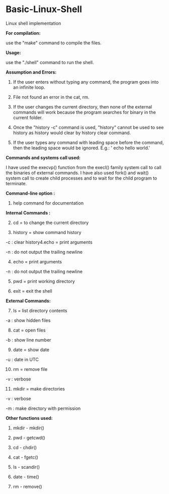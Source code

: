 # Basic-Linux-Shell
Linux shell implementation

**For compilation:**

use the "make" command to compile the files.

**Usage:**

use the "./shell" command to run the shell.

**Assumption and Errors:**

1. If the user enters without typing any command, the program goes into an infinite loop.

2. File not found an error in the cat, rm.

3. If the user changes the current directory, then none of the external commands will work because the program searches for binary in the current folder.

4. Once the "history -c" command is used, "history" cannot be used to see history as history would clear by history clear command.

5. If the user types any command with leading space before the command, then the leading space would be ignored.
E.g.: ' echo hello world.'

**Commands and systems call used:**

I have used the execvp() function from the execl() family system call to call the binaries of external commands. I have also used fork() and wait() system call to create child processes and to wait
for the child program to terminate.

**Command-line option :**

1. help command for documentation

**Internal Commands :**

2. cd = to change the current directory

3. history = show command history

-c : clear history4.echo = print arguments

-n : do not output the trailing newline

4. echo = print arguments

-n : do not output the trailing newline

5. pwd = print working directory

6. exit = exit the shell

**External Commands:**

7. ls = list directory contents

-a : show hidden files

8. cat = open files

-b : show line number

9. date = show date

-u : date in UTC

10. rm = remove file

-v : verbose

11. mkdir = make directories

-v : verbose

-m : make directory with permission

**Other functions used:**

1. mkdir - mkdir()

2. pwd - getcwd()

3. cd - chdir()

4. cat - fgetc()

5. ls - scandir()

6. date - time()

7. rm - remove()
